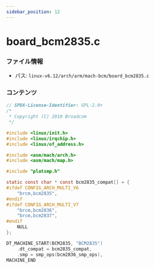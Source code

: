 ```yaml
---
sidebar_position: 12
---
```

# board_bcm2835.c

### ファイル情報

- パス: `linux-v6.12/arch/arm/mach-bcm/board_bcm2835.c`

### コンテンツ

```c
// SPDX-License-Identifier: GPL-2.0+
/*
 * Copyright (C) 2010 Broadcom
 */

#include <linux/init.h>
#include <linux/irqchip.h>
#include <linux/of_address.h>

#include <asm/mach/arch.h>
#include <asm/mach/map.h>

#include "platsmp.h"

static const char * const bcm2835_compat[] = {
#ifdef CONFIG_ARCH_MULTI_V6
	"brcm,bcm2835",
#endif
#ifdef CONFIG_ARCH_MULTI_V7
	"brcm,bcm2836",
	"brcm,bcm2837",
#endif
	NULL
};

DT_MACHINE_START(BCM2835, "BCM2835")
	.dt_compat = bcm2835_compat,
	.smp = smp_ops(bcm2836_smp_ops),
MACHINE_END

```
